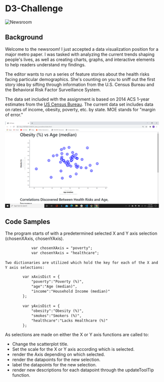 
# D3-Challenge
![Newsroom](https://media.giphy.com/media/v2xIous7mnEYg/giphy.gif)

## Background

Welcome to the newsroom! I just accepted a data visualization position for a major metro paper. I was tasked with analyzing the current trends shaping people's lives, as well as creating charts, graphs, and interactive elements to help readers understand my findings.

The editor wants to run a series of feature stories about the health risks facing particular demographics. She's counting on you to sniff out the first story idea by sifting through information from the U.S. Census Bureau and the Behavioral Risk Factor Surveillance System.

The data set included with the assignment is based on 2014 ACS 1-year estimates from the [US Census Bureau](https://data.census.gov/cedsci/).  The current data set includes data on rates of income, obesity, poverty, etc. by state. MOE stands for "margin of error."

![D3challenge](D3_data_journalism/images/D3challenge.png)

## Code Samples

The program starts of with a predetermined selected X and Y axis selection (chosenXAxis, chosenYAxis).
```
            var chosenXAxis = "poverty";
            var chosenYAxis = "healthcare";

Two dictionaries are utilized which hold the key for each of the X and Y axis selections:
```
            var xAxisDict = {
                "poverty":"Poverty (%)",
                "age":"Age (median)",
                "income":"Household Income (median)"
            };

            var yAxisDict = {
                "obesity":"Obesity (%)",
                "smokes":"Smokers (%)",
                "healthcare":"Lacks Healthcare (%)"
            };

As selections are made on either the X or Y axis functions are called to:

* Change the scatterplot title.
* Set the scale for the X or Y axis according which is selected.
* render the Axis depending on which selected.
* render the datapoints for the new selection.
* label the datapoints for the new selection.
* render new descriptions for each datapoint through the updateToolTip function.